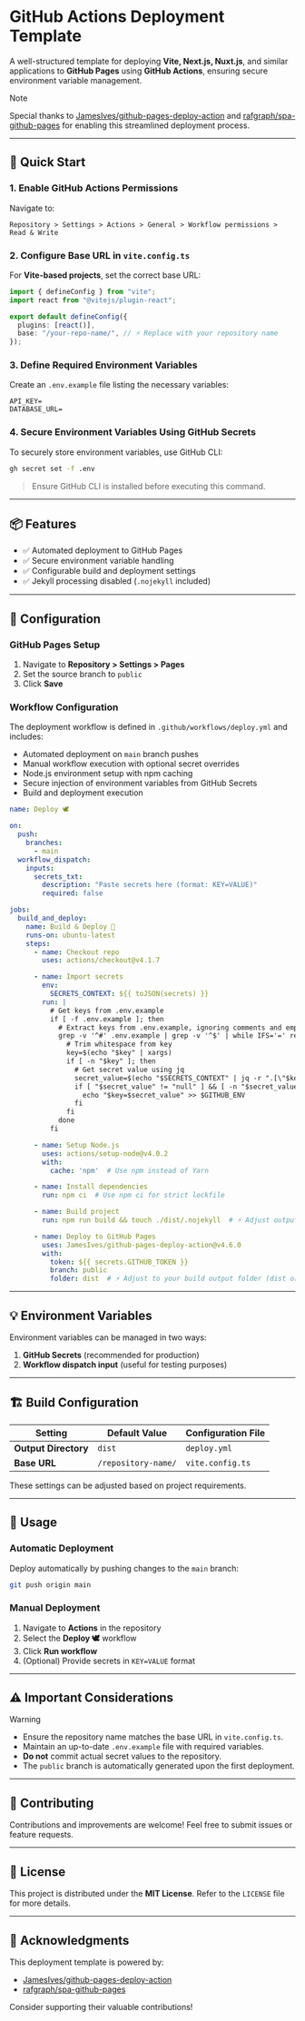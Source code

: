 # GitHub Actions Deployment Template

A well-structured template for deploying **Vite, Next.js, Nuxt.js**, and similar applications to **GitHub Pages** using **GitHub Actions**, ensuring secure environment variable management.

> [!Note]
> Special thanks to [JamesIves/github-pages-deploy-action](https://github.com/JamesIves/github-pages-deploy-action) and [rafgraph/spa-github-pages](https://github.com/rafgraph/spa-github-pages) for enabling this streamlined deployment process.

---

## 🚀 Quick Start

### 1. Enable GitHub Actions Permissions
Navigate to:
```
Repository > Settings > Actions > General > Workflow permissions > Read & Write
```

### 2. Configure Base URL in `vite.config.ts`
For **Vite-based projects**, set the correct base URL:
```typescript
import { defineConfig } from "vite";
import react from "@vitejs/plugin-react";

export default defineConfig({
  plugins: [react()],
  base: "/your-repo-name/", // ⚡ Replace with your repository name
});
```

### 3. Define Required Environment Variables
Create an `.env.example` file listing the necessary variables:
```
API_KEY=
DATABASE_URL=
```

### 4. Secure Environment Variables Using GitHub Secrets
To securely store environment variables, use GitHub CLI:
```bash
gh secret set -f .env
```
> Ensure GitHub CLI is installed before executing this command.

---

## 📦 Features

- ✅ Automated deployment to GitHub Pages  
- ✅ Secure environment variable handling  
- ✅ Configurable build and deployment settings  
- ✅ Jekyll processing disabled (`.nojekyll` included)  

---

## 🔧 Configuration

### GitHub Pages Setup
1. Navigate to **Repository > Settings > Pages**
2. Set the source branch to `public`
3. Click **Save**

### Workflow Configuration
The deployment workflow is defined in `.github/workflows/deploy.yml` and includes:
- Automated deployment on `main` branch pushes
- Manual workflow execution with optional secret overrides
- Node.js environment setup with npm caching
- Secure injection of environment variables from GitHub Secrets
- Build and deployment execution

```yml
name: Deploy 🕊️

on:
  push:
    branches:
      - main
  workflow_dispatch:
    inputs:
      secrets_txt:
        description: "Paste secrets here (format: KEY=VALUE)"
        required: false

jobs:
  build_and_deploy:
    name: Build & Deploy 🚀
    runs-on: ubuntu-latest
    steps:
      - name: Checkout repo
        uses: actions/checkout@v4.1.7

      - name: Import secrets
        env:
          SECRETS_CONTEXT: ${{ toJSON(secrets) }}
        run: |
          # Get keys from .env.example
          if [ -f .env.example ]; then
            # Extract keys from .env.example, ignoring comments and empty lines
            grep -v '^#' .env.example | grep -v '^$' | while IFS='=' read -r key value; do
              # Trim whitespace from key
              key=$(echo "$key" | xargs)
              if [ -n "$key" ]; then
                # Get secret value using jq
                secret_value=$(echo "$SECRETS_CONTEXT" | jq -r ".[\"$key\"]")
                if [ "$secret_value" != "null" ] && [ -n "$secret_value" ]; then
                  echo "$key=$secret_value" >> $GITHUB_ENV
                fi
              fi
            done
          fi

      - name: Setup Node.js
        uses: actions/setup-node@v4.0.2
        with:
          cache: 'npm'  # Use npm instead of Yarn

      - name: Install dependencies
        run: npm ci  # Use npm ci for strict lockfile

      - name: Build project
        run: npm run build && touch ./dist/.nojekyll  # ⚡ Adjust output folder if needed

      - name: Deploy to GitHub Pages
        uses: JamesIves/github-pages-deploy-action@v4.6.0
        with:
          token: ${{ secrets.GITHUB_TOKEN }}
          branch: public
          folder: dist  # ⚡ Adjust to your build output folder (dist or out)
```

---

## 💡 Environment Variables

Environment variables can be managed in two ways:
1. **GitHub Secrets** (recommended for production)
2. **Workflow dispatch input** (useful for testing purposes)

---

## 🏗️ Build Configuration

| Setting             | Default Value        | Configuration File    |
|--------------------|--------------------|---------------------|
| **Output Directory** | `dist`              | `deploy.yml`         |
| **Base URL**        | `/repository-name/` | `vite.config.ts`     |

These settings can be adjusted based on project requirements.

---

## 📝 Usage

### Automatic Deployment
Deploy automatically by pushing changes to the `main` branch:
```bash
git push origin main
```

### Manual Deployment
1. Navigate to **Actions** in the repository
2. Select the **Deploy 🕊️** workflow
3. Click **Run workflow**
4. (Optional) Provide secrets in `KEY=VALUE` format

---

## ⚠️ Important Considerations

> [!Warning]
> - Ensure the repository name matches the base URL in `vite.config.ts`.
> - Maintain an up-to-date `.env.example` file with required variables.
> - **Do not** commit actual secret values to the repository.
> - The `public` branch is automatically generated upon the first deployment.

---

## 🤝 Contributing

Contributions and improvements are welcome! Feel free to submit issues or feature requests.

---

## 📄 License

This project is distributed under the **MIT License**. Refer to the `LICENSE` file for more details.

---

## 🙏 Acknowledgments

This deployment template is powered by:
- [JamesIves/github-pages-deploy-action](https://github.com/JamesIves/github-pages-deploy-action)
- [rafgraph/spa-github-pages](https://github.com/rafgraph/spa-github-pages)

Consider supporting their valuable contributions!

